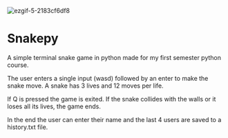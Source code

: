 ![ezgif-5-2183cf6df8](https://github.com/ant1isbusy/Snakepy/assets/115068541/7a456945-d893-409c-9057-663f3e0506db)
# Snakepy

A simple terminal snake game in python made for my first semester python course. 

The user enters a single input (wasd) followed by an enter to make the snake move.
A snake has 3 lives and 12 moves per life.


If Q is pressed the game is exited.
If the snake collides with the walls or it loses all its lives, the game ends.


In the end the user can enter their name and the last 4 users are saved to a history.txt file.


